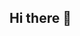 ## Hi there 👋


[](https://github-readme-stats.vercel.app/api?username=tiagofcvale&show_icons=true&theme=transparent)   [](https://github-readme-stats.vercel.app/api/top-langs/?username=tiagofcvale&layout=compact&theme=transparent)
